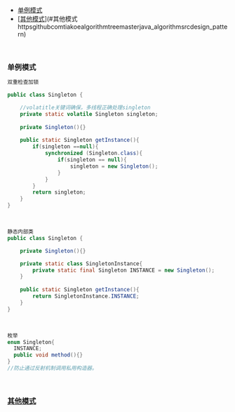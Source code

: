 <br/>

<!-- TOC -->

- [单例模式](#单例模式)
- [[其他模式](https://github.com/tiakoe/Algorithm/tree/master/java_algorithm/src/design_pattern)](#其他模式httpsgithubcomtiakoealgorithmtreemasterjava_algorithmsrcdesign_pattern)

<!-- /TOC -->

<br/>

### 单例模式

```java
双重检查加锁

public class Singleton {

  	//volatitle关键词确保，多线程正确处理singleton
    private static volatile Singleton singleton;
  
    private Singleton(){}
  
    public static Singleton getInstance(){
        if(singleton ==null){
            synchronized (Singleton.class){
                if(singleton == null){
                    singleton = new Singleton();
                }
            }
        }
        return singleton;
    }
}

```

<br/>

```java
静态内部类
public class Singleton {

    private Singleton(){}

    private static class SingletonInstance{
        private static final Singleton INSTANCE = new Singleton();
    }
  
    public static Singleton getInstance(){
        return SingletonInstance.INSTANCE;
    }
}

```

<br/>

```java
枚举
enum Singleton{
  INSTANCE;
  public void method(){}
}
//防止通过反射机制调用私用构造器。
```

<br/>

### [其他模式](https://github.com/tiakoe/Algorithm/tree/master/java_algorithm/src/design_pattern)



























